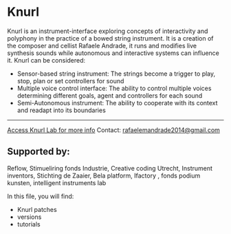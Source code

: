 # Knurl

Knurl is an instrument-interface exploring concepts of interactivity and polyphony in the practice of a bowed string instrument. It is a creation of the composer and cellist Rafaele Andrade, it runs and modifies live synthesis sounds while autonomous and interactive systems can influence it. Knurl can be considered:

* Sensor-based string instrument: The strings become a trigger to play, stop, plan or set controllers for sound
* Multiple voice control interface: The ability to control multiple voices determining different goals, agent and controllers for each sound
* Semi-Autonomous instrument: The ability to cooperate with its context and readapt into its boundaries 


----- 
[Access Knurl Lab for more info](www.knurl-lab.in)
Contact: rafaelemandrade2014@gmail.com

## Supported by: 
Reflow, Stimueliring fonds Industrie, Creative coding Utrecht, Instrument inventors, Stichting de Zaaier, Bela platform, Ifactory , fonds podium kunsten, intelligent instruments lab


In this file, you will find:
* Knurl patches 
* versions
* tutorials
